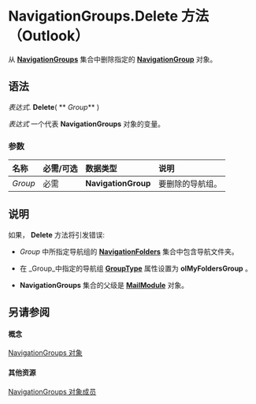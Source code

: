 
# NavigationGroups.Delete 方法 （Outlook）

从  **[NavigationGroups](07206203-36a9-7467-3a89-24fa2a7c2b1f.md)** 集合中删除指定的 **[NavigationGroup](a96eb2b1-af1f-71b2-6a0b-dcb5078beb1f.md)** 对象。


## 语法

 _表达式_. **Delete**( ** _Group_** )

 _表达式_ 一个代表 **NavigationGroups** 对象的变量。


### 参数



|**名称**|**必需/可选**|**数据类型**|**说明**|
|:-----|:-----|:-----|:-----|
| _Group_|必需|**NavigationGroup**|要删除的导航组。|

## 说明

如果，  **Delete** 方法将引发错误:


-  _Group_ 中所指定导航组的 **[NavigationFolders](ecff93b8-0c3f-5f31-5b61-c46d2622d2af.md)** 集合中包含导航文件夹。
    
- 在 _Group_中指定的导航组 **[GroupType](98cad024-903c-35a1-2e30-a0f96a74a4b2.md)** 属性设置为 **olMyFoldersGroup** 。
    
-  **NavigationGroups** 集合的父级是 **[MailModule](df20efe5-be5c-952d-c6b7-20c20a83fda0.md)** 对象。
    

## 另请参阅


#### 概念


[NavigationGroups 对象](07206203-36a9-7467-3a89-24fa2a7c2b1f.md)
#### 其他资源


[NavigationGroups 对象成员](c87e7f44-7dc3-ac9d-c0b8-a5c0b60688d3.md)